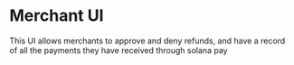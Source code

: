 # Merchant UI

This UI allows merchants to approve and deny refunds, and have a record of all the payments they have received through solana pay
